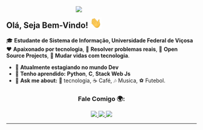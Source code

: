 
<img align='right' width=320 src="https://user-images.githubusercontent.com/38081852/87235907-17dd4f80-c3b8-11ea-9480-e6d28dcab2b0.png">

## Olá, Seja Bem-Vindo! <img src="https://raw.githubusercontent.com/ABSphreak/ABSphreak/master/gifs/Hi.gif" width="30px"> 

🎓 **Estudante de Sistema de Informação, Universidade Federal de Viçosa**<br>❤️ **Apaixonado por tecnologia**, 🤝 **Resolver problemas reais**, 🚧 **Open Source Projects**, :round_pushpin: **Mudar vidas com tecnologia**.
  
  - 🔭 **Atualmente estagiando no mundo Dev**
  - 🌱 **Tenho aprendido:** **Python**, **C**, **Stack Web Js**
  - 💬 **Ask me about:** 🔋 tecnologia, ☕ Café, 🎶 Musica, :soccer: Futebol.
  
<div align='center'>
  
###  **Fale Comigo 🌍:**

<div>
 
<a href="https://www.linkedin.com/in/victor-alves-de-oliveira/" target="_blank">
<img width=45 src="https://user-images.githubusercontent.com/38081852/86829801-3b786100-c06b-11ea-81de-7c1023d6214a.png">
</a>

<a href="https://www.instagram.com/victoralves_08/" target="_blank">
<img width=45 src="https://user-images.githubusercontent.com/38081852/86829800-3adfca80-c06b-11ea-866a-4b6e716f7ed0.png">
</a>

<a href="https://api.whatsapp.com/send?phone=+55311962443245" target="_blank">
<img width=50 src="https://user-images.githubusercontent.com/38081852/86829802-3b786100-c06b-11ea-9290-94a373b50d6f.png">
</a>


---
